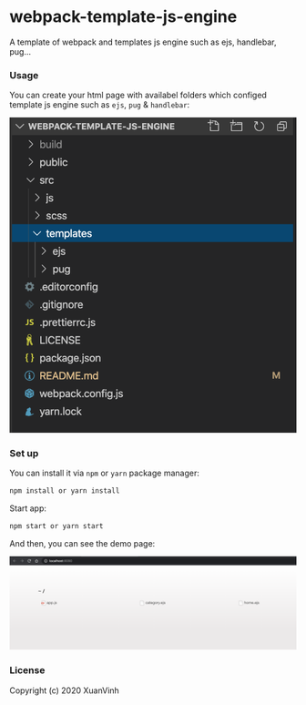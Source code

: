 # webpack-template-js-engine

A template of webpack and templates js engine such as ejs, handlebar, pug...

### Usage

You can create your html page with availabel folders which configed template js engine such as `ejs`, `pug` & `handlebar`:

![Alt text](./public/template-dir.png?raw=true 'template folders')

### Set up

You can install it via `npm` or `yarn` package manager:

```bash
npm install or yarn install
```

Start app:

```bash
npm start or yarn start
```

And then, you can see the demo page:

![Alt text](./public/page.png?raw=true 'page')

### License

Copyright (c) 2020 XuanVinh
